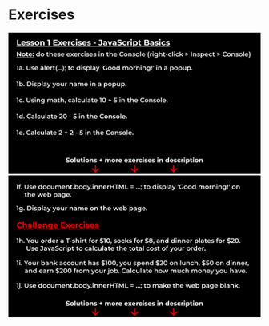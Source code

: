 # Exercises

![Exercise 1](229872995-4f102a89-1b86-49a9-8f6b-62f1ba8badb5.png)
![Exercise 1 2](229872993-3e04a4cb-c67c-4d0b-83fd-40904f047bf4.png)